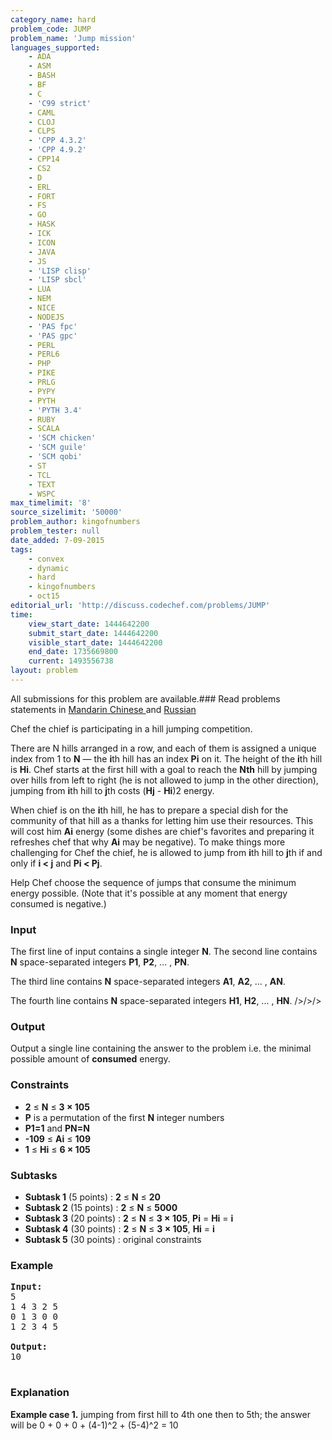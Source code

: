 ```yaml
---
category_name: hard
problem_code: JUMP
problem_name: 'Jump mission'
languages_supported:
    - ADA
    - ASM
    - BASH
    - BF
    - C
    - 'C99 strict'
    - CAML
    - CLOJ
    - CLPS
    - 'CPP 4.3.2'
    - 'CPP 4.9.2'
    - CPP14
    - CS2
    - D
    - ERL
    - FORT
    - FS
    - GO
    - HASK
    - ICK
    - ICON
    - JAVA
    - JS
    - 'LISP clisp'
    - 'LISP sbcl'
    - LUA
    - NEM
    - NICE
    - NODEJS
    - 'PAS fpc'
    - 'PAS gpc'
    - PERL
    - PERL6
    - PHP
    - PIKE
    - PRLG
    - PYPY
    - PYTH
    - 'PYTH 3.4'
    - RUBY
    - SCALA
    - 'SCM chicken'
    - 'SCM guile'
    - 'SCM qobi'
    - ST
    - TCL
    - TEXT
    - WSPC
max_timelimit: '8'
source_sizelimit: '50000'
problem_author: kingofnumbers
problem_tester: null
date_added: 7-09-2015
tags:
    - convex
    - dynamic
    - hard
    - kingofnumbers
    - oct15
editorial_url: 'http://discuss.codechef.com/problems/JUMP'
time:
    view_start_date: 1444642200
    submit_start_date: 1444642200
    visible_start_date: 1444642200
    end_date: 1735669800
    current: 1493556738
layout: problem
---
```

All submissions for this problem are available.###  Read problems statements in [Mandarin Chinese ](http://www.codechef.com/download/translated/OCT15/mandarin/JUMP.pdf) and [Russian](http://www.codechef.com/download/translated/OCT15/russian/JUMP.pdf) 

Chef the chief is participating in a hill jumping competition.

There are N hills arranged in a row, and each of them is assigned a unique index from 1 to **N** — the **i**th hill has an index **Pi** on it. The height of the **i**th hill is **Hi**.
Chef starts at the first hill with a goal to reach the **Nth** hill by jumping over hills from left to right (he is not allowed to jump in the other direction), jumping from **i**th hill to **j**th costs (**Hj** - **Hi**)2 energy.

When chief is on the **i**th hill, he has to prepare a special dish for the community of that hill as a thanks for letting him use their resources. This will cost him **Ai** energy (some dishes are chief's favorites and preparing it refreshes chef that why **Ai** may be negative). To make things more challenging for Chef the chief, he is allowed to jump from **i**th hill to **j**th if and only if **i < j** and **Pi < Pj**.

Help Chef choose the sequence of jumps that consume the minimum energy possible. (Note that it's possible at any moment that energy consumed is negative.)

### Input

The first line of input contains a single integer **N**.
The second line contains **N** space-separated integers **P1**, **P2**, ... , **PN**.

The third line contains **N** space-separated integers **A1**, **A2**, ... , **AN**.

The fourth line contains **N** space-separated integers **H1**, **H2**, ... , **HN**.
/>/>/>

### Output

Output a single line containing the answer to the problem i.e. the minimal possible amount of **consumed** energy.

### Constraints

- **2** ≤ **N** ≤ **3 × 105**
- **P** is a permutation of the first **N** integer numbers
- **P1=1** and **PN=N**
- **-109** ≤ **Ai** ≤ **109**
- **1** ≤ **Hi** ≤ **6 × 105**

### Subtasks

- **Subtask 1** (5 points) : **2** ≤ **N** ≤ **20**
- **Subtask 2** (15 points) : **2** ≤ **N** ≤ **5000**
- **Subtask 3** (20 points) : **2** ≤ **N** ≤ **3 × 105**, **Pi** = **Hi** = **i**
- **Subtask 4** (30 points) : **2** ≤ **N** ≤ **3 × 105**, **Hi** = **i**
- **Subtask 5** (30 points) : original constraints

### Example

<pre><b>Input:</b>
<tt>5
1 4 3 2 5
0 1 3 0 0
1 2 3 4 5</tt>

<b>Output:</b>
<tt>10</tt>

</pre>
### Explanation

**Example case 1.** jumping from first hill to 4th one then to 5th; the answer will be 0 + 0 + 0 + (4-1)^2 + (5-4)^2 = 10
